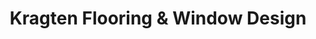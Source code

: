 ---
title: "Kragten Flooring & Window Design"
url: /crieff/kragten-flooring-and-window-design/
shop: carpet
---